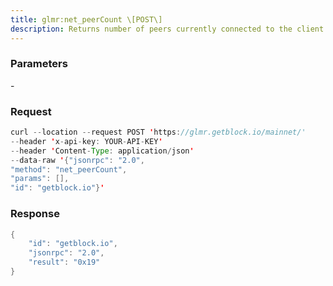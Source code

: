 ```yaml
---
title: glmr:net_peerCount \[POST\]
description: Returns number of peers currently connected to the client.
---
```


### Parameters


\-

### Request

``` java
curl --location --request POST 'https://glmr.getblock.io/mainnet/' 
--header 'x-api-key: YOUR-API-KEY' 
--header 'Content-Type: application/json' 
--data-raw '{"jsonrpc": "2.0",
"method": "net_peerCount",
"params": [],
"id": "getblock.io"}'
```

###  Response

``` java
{
    "id": "getblock.io",
    "jsonrpc": "2.0",
    "result": "0x19"
}
```

